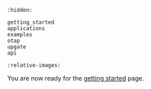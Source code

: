 ```{toctree}
:hidden:

getting_started
applications
examples
otap
upgate
api
```

```{include} ../../README.md
:relative-images:
```

You are now ready for the [getting started](getting_started.md) page.

